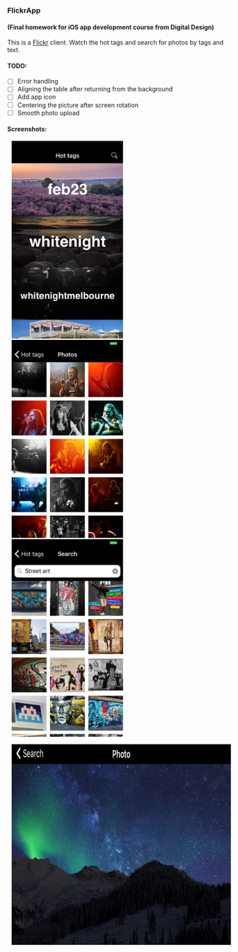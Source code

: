 ### FlickrApp
#### (Final homework for iOS app development course from Digital Design)

This is a [Flickr](https://www.flickr.com) client.
Watch the hot tags and search for photos by tags and text.

#### TODO:
- [ ] Error handling
- [ ] Aligning the table after returning from the background
- [ ] Add app icon
- [ ] Centering the picture after screen rotation
- [ ] Smooth photo upload

#### Screenshots:
<p float="left">
<img src="https://github.com/magauran/dd_homework_final/blob/master/Screenshots/HYOlZO0a3JQ.jpg" width="256" height="454.4" hspace="10"/>

<img src="https://github.com/magauran/dd_homework_final/blob/master/Screenshots/MZ6Euy8lVEs.jpg" width="256" height="454.4" hspace="10"/>

<img src="https://github.com/magauran/dd_homework_final/blob/master/Screenshots/kAxpQuswbLo.jpg" width="256" height="454.4" hspace="10"/>
</p>
<img src="https://github.com/magauran/dd_homework_final/blob/master/Screenshots/vbjY8t-GMPU.jpg" width="817.92" height="460.8" hspace="10"/>
